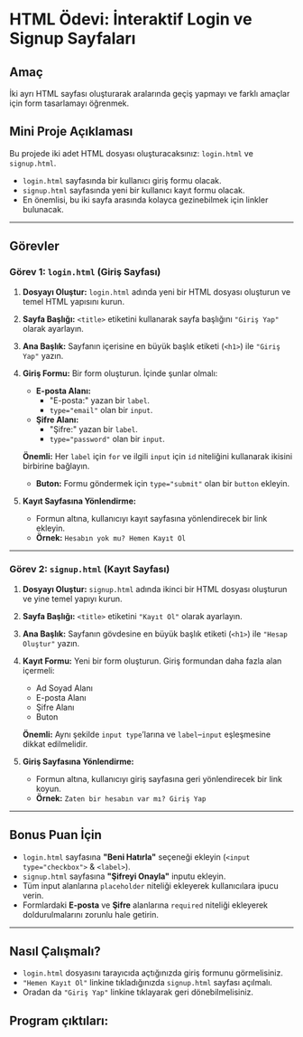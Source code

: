 # HTML Ödevi: İnteraktif Login ve Signup Sayfaları

## Amaç

İki ayrı HTML sayfası oluşturarak aralarında geçiş yapmayı ve farklı amaçlar için form tasarlamayı öğrenmek.

## Mini Proje Açıklaması

Bu projede iki adet HTML dosyası oluşturacaksınız: `login.html` ve `signup.html`.

- `login.html` sayfasında bir kullanıcı giriş formu olacak.
- `signup.html` sayfasında yeni bir kullanıcı kayıt formu olacak.
- En önemlisi, bu iki sayfa arasında kolayca gezinebilmek için linkler bulunacak.

---

## Görevler

### Görev 1: `login.html` (Giriş Sayfası)

1. **Dosyayı Oluştur:** `login.html` adında yeni bir HTML dosyası oluşturun ve temel HTML yapısını kurun.
2. **Sayfa Başlığı:** `<title>` etiketini kullanarak sayfa başlığını `"Giriş Yap"` olarak ayarlayın.
3. **Ana Başlık:** Sayfanın içerisine en büyük başlık etiketi (`<h1>`) ile `"Giriş Yap"` yazın.
4. **Giriş Formu:** Bir form oluşturun. İçinde şunlar olmalı:

   - **E-posta Alanı:**
     - "E-posta:" yazan bir `label`.
     - `type="email"` olan bir `input`.
   - **Şifre Alanı:**
     - "Şifre:" yazan bir `label`.
     - `type="password"` olan bir `input`.

   **Önemli:** Her `label` için `for` ve ilgili `input` için `id` niteliğini kullanarak ikisini birbirine bağlayın.

   - **Buton:** Formu göndermek için `type="submit"` olan bir `button` ekleyin.

5. **Kayıt Sayfasına Yönlendirme:**
   - Formun altına, kullanıcıyı kayıt sayfasına yönlendirecek bir link ekleyin.
   - **Örnek:** `Hesabın yok mu? Hemen Kayıt Ol`

---

### Görev 2: `signup.html` (Kayıt Sayfası)

1. **Dosyayı Oluştur:** `signup.html` adında ikinci bir HTML dosyası oluşturun ve yine temel yapıyı kurun.
2. **Sayfa Başlığı:** `<title>` etiketini `"Kayıt Ol"` olarak ayarlayın.
3. **Ana Başlık:** Sayfanın gövdesine en büyük başlık etiketi (`<h1>`) ile `"Hesap Oluştur"` yazın.
4. **Kayıt Formu:** Yeni bir form oluşturun. Giriş formundan daha fazla alan içermeli:

   - Ad Soyad Alanı
   - E-posta Alanı
   - Şifre Alanı
   - Buton

   **Önemli:** Aynı şekilde `input type`’larına ve `label`–`input` eşleşmesine dikkat edilmelidir.

5. **Giriş Sayfasına Yönlendirme:**
   - Formun altına, kullanıcıyı giriş sayfasına geri yönlendirecek bir link koyun.
   - **Örnek:** `Zaten bir hesabın var mı? Giriş Yap`

---

## Bonus Puan İçin

- `login.html` sayfasına **"Beni Hatırla"** seçeneği ekleyin (`<input type="checkbox">` & `<label>`).
- `signup.html` sayfasına **"Şifreyi Onayla"** inputu ekleyin.
- Tüm input alanlarına `placeholder` niteliği ekleyerek kullanıcılara ipucu verin.
- Formlardaki **E-posta** ve **Şifre** alanlarına `required` niteliği ekleyerek doldurulmalarını zorunlu hale getirin.

---

## Nasıl Çalışmalı?

- `login.html` dosyasını tarayıcıda açtığınızda giriş formunu görmelisiniz.
- `"Hemen Kayıt Ol"` linkine tıkladığınızda `signup.html` sayfası açılmalı.
- Oradan da `"Giriş Yap"` linkine tıklayarak geri dönebilmelisiniz.

## Program çıktıları:

